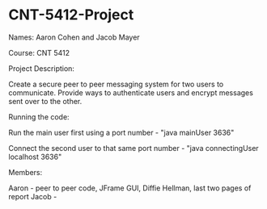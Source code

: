 # CNT-5412-Project

Names: Aaron Cohen and Jacob Mayer

Course: CNT 5412

Project Description:

Create a secure peer to peer messaging system for two users to communicate. Provide ways to authenticate users and encrypt messages sent over to the other. 

Running the code:

Run the main user first using a port number - "java mainUser 3636"

Connect the second user to that same port number - "java connectingUser localhost 3636"

Members:

Aaron - peer to peer code, JFrame GUI, Diffie Hellman, last two pages of report
Jacob - 

